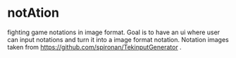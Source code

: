 # notAtion
fighting game notations in image format. Goal is to have an ui where user can input notations and turn it into  a image format notation. Notation images taken from https://github.com/spironan/TekinputGenerator .
